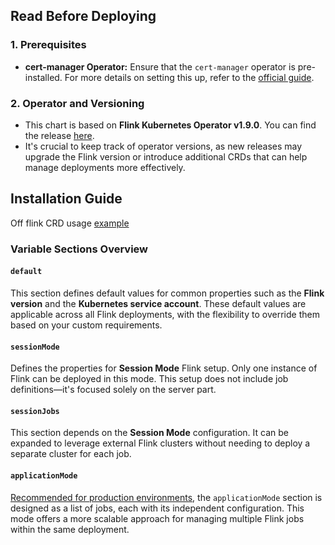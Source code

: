 
## Read Before Deploying

### 1. Prerequisites

- **cert-manager Operator:** Ensure that the `cert-manager` operator is pre-installed. For more details on setting this up, refer to the [official guide](https://nightlies.apache.org/flink/flink-kubernetes-operator-docs-main/docs/try-flink-kubernetes-operator/quick-start/#deploying-the-operator).

### 2. Operator and Versioning

- This chart is based on **Flink Kubernetes Operator v1.9.0**. You can find the release [here](https://downloads.apache.org/flink/flink-kubernetes-operator-1.9.0/).
- It's crucial to keep track of operator versions, as new releases may upgrade the Flink version or introduce additional CRDs that can help manage deployments more effectively.

## Installation Guide

Off flink CRD usage [example](https://github.com/apache/flink-kubernetes-operator/blob/main/examples/pod-template.yaml)

### Variable Sections Overview

#### `default`
This section defines default values for common properties such as the **Flink version** and the **Kubernetes service account**. These default values are applicable across all Flink deployments, with the flexibility to override them based on your custom requirements.

#### `sessionMode`
Defines the properties for **Session Mode** Flink setup. Only one instance of Flink can be deployed in this mode. This setup does not include job definitions—it's focused solely on the server part.

#### `sessionJobs`
This section depends on the **Session Mode** configuration. It can be expanded to leverage external Flink clusters without needing to deploy a separate cluster for each job.

#### `applicationMode`
[Recommended for production environments](https://nightlies.apache.org/flink/flink-docs-master/docs/deployment/overview/#deployment-modes), the `applicationMode` section is designed as a list of jobs, each with its independent configuration. This mode offers a more scalable approach for managing multiple Flink jobs within the same deployment.